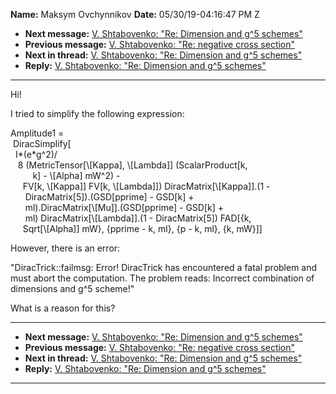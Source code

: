 **Name:** Maksym Ovchynnikov
**Date:** 05/30/19-04:16:47 PM Z

  - **Next message:** [V. Shtabovenko: "Re: Dimension and g^5
    schemes"](1510.html)
  - **Previous message:** [V. Shtabovenko: "Re: negative cross
    section"](1508.html)
  - **Next in thread:** [V. Shtabovenko: "Re: Dimension and g^5
    schemes"](1510.html)
  - **Reply:** [V. Shtabovenko: "Re: Dimension and g^5
    schemes"](1510.html)

-----

Hi\!  

I tried to simplify the following expression:  

Amplitude1 =  
 DiracSimplify[  
  I\*(e\*g^2)/  
   8 (MetricTensor[\\[Kappa], \\[Lambda]]
(ScalarProduct[k,  
         k] - \\[Alpha] mW^2) -  
     FV[k, \\[Kappa]] FV[k, \\[Lambda]])
DiracMatrix[\\[Kappa]].(1 -  
      DiracMatrix[5]).(GSD[pprime] - GSD[k] +  
      ml).DiracMatrix[\\[Mu]].(GSD[pprime] -
GSD[k] +  
      ml) DiracMatrix[\\[Lambda]].(1 -
DiracMatrix[5]) FAD[{k,  
     Sqrt[\\[Alpha]] mW}, {pprime - k, ml}, {p - k, ml},
{k, mW}]]  

However, there is an error:  

"DiracTrick::failmsg: Error\! DiracTrick has encountered a fatal problem
and must abort the computation. The problem reads: Incorrect combination
of dimensions and g^5 scheme\!"  

What is a reason for this?  

-----

  - **Next message:** [V. Shtabovenko: "Re: Dimension and g^5
    schemes"](1510.html)
  - **Previous message:** [V. Shtabovenko: "Re: negative cross
    section"](1508.html)
  - **Next in thread:** [V. Shtabovenko: "Re: Dimension and g^5
    schemes"](1510.html)
  - **Reply:** [V. Shtabovenko: "Re: Dimension and g^5
    schemes"](1510.html)

-----

